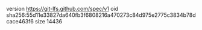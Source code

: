 version https://git-lfs.github.com/spec/v1
oid sha256:55d11e33827da640fb3f6808216a470273c84d975e2775c3834b78dcace463f6
size 14436
